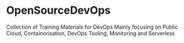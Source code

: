 # OpenSourceDevOps
Collection of Training Materials for DevOps Mainly focusing on Public Cloud, Containorisation, DevOps Tooling, Monitoring and Serverless
